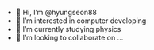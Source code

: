 - 👋 Hi, I’m @hyungseon88
- 👀 I’m interested in computer developing
- 🌱 I’m currently studying physics
- 💞️ I’m looking to collaborate on ...

<!---
hyungseon88/hyungseon88 is a ✨ special ✨ repository because its `README.md` (this file) appears on your GitHub profile.
You can click the Preview link to take a look at your changes.
--->
